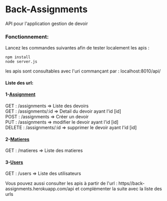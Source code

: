 # Back-Assignments
API pour l'application gestion de devoir 

### Fonctionnement:
Lancez les commandes suivantes afin de tester localement les apis : </br>

    npm install
    node server.js
    
les apis sont consultables avec l'uri commançant par : localhost:8010/api/
#### Liste des url:
#### 1-<ins>Assignment</ins>
GET : /assignments => Liste des devoirs </br>
GET : /assignments/:id => Detail du devoir ayant l'id [id] </br>
POST : /assignments => Créer un devoir</br>
PUT : /assignments => modifier le devoir ayant l'id [id] </br>
DELETE : /assignments/:id => supprimer le devoir ayant l'id [id]

#### 2-<ins>Matieres</ins>
GET : /matieres => Liste des matieres</br>

#### 3-<ins>Users</ins>
GET : /users => Liste des utilisateurs</br>

Vous pouvez aussi consulter les apis à partir de l'url : https//back-assignments.herokuapp.com/api et complémenter la suite avec la liste des urls

